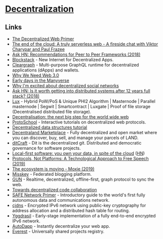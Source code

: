 # [Decentralization](http://en.wikipedia.org/wiki/Decentralization)

## Links

- [The Decentralized Web Primer](https://flyingzumwalt.gitbooks.io/decentralized-web-primer/content/)
- [The end of the cloud: A truly serverless web - A fireside chat with Viktor Charypar and Paul Frazee](https://www.youtube.com/watch?v=YFzr6vSNrrc)
- [Ask HN: Recommendations for Peer to Peer Frameworks (2018)](https://news.ycombinator.com/item?id=16785878)
- [Blockstack](https://blockstack.org/) - New Internet for Decentralized Apps.
- [Cleargraph](https://github.com/dsys/cleargraph) - Multi-purpose GraphQL runtime for decentralized applications (dApps) and wallets.
- [Why We Need Web 3.0](https://breakermag.com/why-we-need-web-3-0/)
- [Early days in the Manyverse](https://staltz.com/early-days-in-the-manyverse.html)
- [Why I'm excited about decentralized social networks](https://tinysubversions.com/notes/decentralized-social-networks/)
- [Ask HN: Is it worth getting into distributed systems after 12 years full stack? (2018)](https://news.ycombinator.com/item?id=18370749)
- [Lux](https://github.com/LUX-Core/lux) - Hybrid PoW/PoS & Unique PHI2 Algorithm | Masternode | Parallel masternode | Segwit | Smartcontract | Luxgate | Proof of file storage (Decentralised distributed file storage).
- [Decentralisation: the next big step for the world wide web](https://www.theguardian.com/technology/2018/sep/08/decentralisation-next-big-step-for-the-world-wide-web-dweb-data-internet-censorship-brewster-kahle)
- [ProtoSchool](https://proto.school/#/) - Interactive tutorials on decentralized web protocols.
- [Decentralized data structures tutorial](https://proto.school/#/data-structures/01)
- [Decentraland Marketplace](https://decentraland.org/) - Fully decentralized and open market where you can discover, buy, sell, and manage your parcels of LAND.
- [ditCraft](https://ditcraft.io/) - Dit is the decentralized git. Distributed and democratic governance for software projects.
- [Local-first software: you own your data, in spite of the cloud](https://blog.acolyer.org/2019/11/20/local-first-software/) ([HN](https://news.ycombinator.com/item?id=21581444))
- [Protocols, Not Platforms: A Technological Approach to Free Speech (2019)](https://knightcolumbia.org/content/protocols-not-platforms-a-technological-approach-to-free-speech)
- [The ecosystem is moving - Moxie (2019)](https://www.youtube.com/watch?v=Nj3YFprqAr8)
- [Misskey](https://github.com/syuilo/misskey) - Federated blogging platform.
- [GUN](https://github.com/amark/gun) - Realtime, decentralized, offline-first, graph protocol to sync the web.
- [Towards decentralized code collaboration](https://radicle.xyz/towards-decentralized-code-collaboration.html)
- [SAFE Network Primer](https://primer.safenetwork.org/) - Introductory guide to the world's first fully autonomous data and communications network.
- [cjdns](https://github.com/cjdelisle/cjdns) - Encrypted IPv6 network using public-key cryptography for address allocation and a distributed hash table for routing.
- [Yggdrasil](https://yggdrasil-network.github.io/) - Early-stage implementation of a fully end-to-end encrypted IPv6 network.
- [AutoDapp](https://github.com/autodapp/autodapp) - Instantly decentralize your web app.
- [Everest](https://everest.link/) - Universally shared projects registry.
